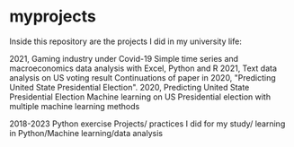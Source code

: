 # myprojects
Inside this repository are the projects I did in my university life:

2021, Gaming industry under Covid-19                  Simple time series and macroeconomics data analysis with Excel, Python and R
2021, Text data analysis on US voting result          Continuations of paper in 2020, "Predicting United State Presidential Election".
2020, Predicting United State Presidential Election   Machine learning on US Presidential election with multiple machine learning methods

2018-2023 Python exercise                            Projects/ practices I did for my study/ learning in Python/Machine learning/data analysis
